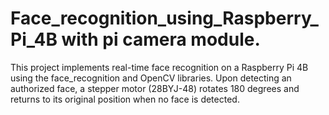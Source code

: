 # Face_recognition_using_Raspberry_Pi_4B with pi camera module.
This project implements real-time face recognition on a Raspberry Pi 4B using the face_recognition and OpenCV libraries. Upon detecting an authorized face, a stepper motor (28BYJ-48) rotates 180 degrees and returns to its original position when no face is detected.
